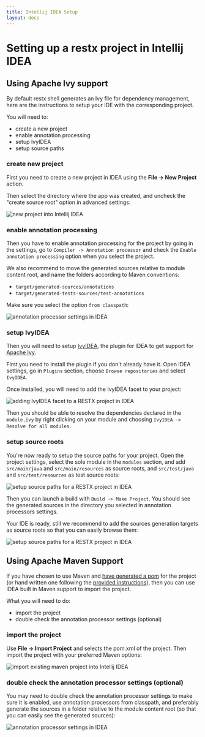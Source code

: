 ```yaml
---
title: Intellij IDEA Setup
layout: docs
---
```

# Setting up a restx project in Intellij IDEA

## Using Apache Ivy support

By default restx shell generates an Ivy file for dependency management, here are the instructions to setup your IDE with the corresponding project.

You will need to:

- create a new project
- enable annotation processing
- setup IvyIDEA
- setup source paths

### create new project

First you need to create a new project in IDEA using the **File -> New Project** action.

Then select the directory where the app was created, and uncheck the "create source root" option in advanced settings:

![new project into Intellij IDEA](/images/docs/idea-new-project.png)

### enable annotation processing

Then you have to enable annotation processing for the project by going in the settings, go to `Compiler -> Annotation processor` and check the `Enable annotation processing` option when you select the project.

We also recommend to move the generated sources relative to module content root, and name the folders according to Maven conventions:

- `target/generated-sources/annotations`
- `target/generated-tests-sources/test-annotations`

Make sure you select the option `from classpath`:

![annotation processor settings in IDEA](/images/docs/idea-annotation-processor-preferences.png)


### setup IvyIDEA

Then you will need to setup [IvyIDEA](https://code.google.com/p/ivyidea/), the plugin for IDEA to get support for [Apache Ivy](http://ant.apache.org/ivy).

First you need to install the plugin if you don't already have it. Open IDEA settings, go in `Plugins` section, choose `Browse repositories` and select `IvyIDEA`.

Once installed, you will need to add the IvyIDEA facet to your project:

![adding IvyIDEA facet to a RESTX project in IDEA](/images/docs/idea-add-ivyidea-facet.png)

Then you should be able to resolve the dependencies declared in the `module.ivy` by right clicking on your module and choosing `IvyIDEA -> Resolve for all modules`.

### setup source roots

You're now ready to setup the source paths for your project. Open the project settings, select the sole module in the `modules` section, and add `src/main/java` and `src/main/resources` as source roots, and `src/test/java` and `src/test/resources` as test source roots:

![setup source paths for a RESTX project in IDEA](/images/docs/idea-sources-paths-1.png)

Then you can launch a build with `Build -> Make Project`. You should see the generated sources in the directory you selected in annotation processors settings. 

Your IDE is ready, still we recommend to add the sources generation targets as source roots so that you can easily browse them:

![setup source paths for a RESTX project in IDEA](/images/docs/idea-sources-paths-2.png)


## Using Apache Maven Support

If you have chosen to use Maven and [have generated a pom](getting-started.html) for the project (or hand written one following the [provided instructions](manual-app-bootstrap.html)), then you can use IDEA built in Maven support to import the project.

What you will need to do:

- import the project
- double check the annotation processor settings (optional)

### import the project

Use **File -> Import Project** and selects the pom.xml of the project. Then import the project with your preferred Maven options:

![import existing maven project into Intellij IDEA](/images/docs/idea-import-maven-project.png)

### double check the annotation processor settings (optional)

You may need to double check the annotation processor settings to make sure it is enabled, use annotation processors from classpath, and preferably generate the sources in a folder relative to the module content root (so that you can easily see the generated sources):

![annotation processor settings in IDEA](/images/docs/idea-annotation-processor-preferences.png)
 